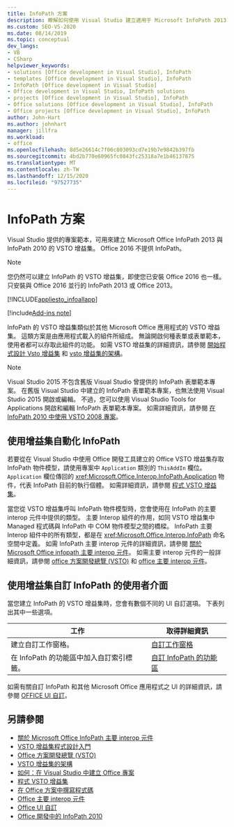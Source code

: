 ```yaml
---
title: InfoPath 方案
description: 瞭解如何使用 Visual Studio 建立適用于 Microsoft InfoPath 2013 和 InfoPath 2010 的 VSTO 增益集。
ms.custom: SEO-VS-2020
ms.date: 08/14/2019
ms.topic: conceptual
dev_langs:
- VB
- CSharp
helpviewer_keywords:
- solutions [Office development in Visual Studio], InfoPath
- templates [Office development in Visual Studio], InfoPath
- InfoPath [Office development in Visual Studio]
- Office development in Visual Studio, InfoPath solutions
- projects [Office development in Visual Studio], InfoPath
- Office solutions [Office development in Visual Studio], InfoPath
- Office projects [Office development in Visual Studio], InfoPath
author: John-Hart
ms.author: johnhart
manager: jillfra
ms.workload:
- office
ms.openlocfilehash: 8d5e26614c7f06c803093cd7e19b7e9842b397fb
ms.sourcegitcommit: 4bd2b770e60965fc0843fc25318a7e1b46137875
ms.translationtype: MT
ms.contentlocale: zh-TW
ms.lasthandoff: 12/15/2020
ms.locfileid: "97527735"
---
```

# <a name="infopath-solutions"></a>InfoPath 方案
  Visual Studio 提供的專案範本，可用來建立 Microsoft Office InfoPath 2013 與 InfoPath 2010 的 VSTO 增益集。 Office 2016 不提供 InfoPath。

> [!NOTE]
> 您仍然可以建立 InfoPath 的 VSTO 增益集，即使您已安裝 Office 2016 也一樣。 只安裝與 Office 2016 並行的 InfoPath 2013 或 Office 2013。

 [!INCLUDE[appliesto_infoallapp](../vsto/includes/appliesto-infoallapp-md.md)]

[!include[Add-ins note](includes/addinsnote.md)]

 InfoPath 的 VSTO 增益集類似於其他 Microsoft Office 應用程式的 VSTO 增益集。 這類方案是由應用程式載入的組件所組成。 無論開啟何種表單或表單範本，使用者都可以存取此組件的功能。 如需 VSTO 增益集的詳細資訊，請參閱 [開始程式設計 Vsto 增益集](../vsto/getting-started-programming-vsto-add-ins.md) 和 [vsto 增益集的架構](../vsto/architecture-of-vsto-add-ins.md)。

> [!NOTE]
> Visual Studio 2015 不包含舊版 Visual Studio 曾提供的 InfoPath 表單範本專案。 在舊版 Visual Studio 中建立的 InfoPath 表單範本專案，也無法使用 Visual Studio 2015 開啟或編輯。 不過，您可以使用 Visual Studio Tools for Applications 開啟和編輯 InfoPath 表單範本專案。 如需詳細資訊，請參閱 [在 InfoPath 2010 中使用 VSTO 2008 專案](/archive/blogs/infopath/working-with-vsto-2008-projects-in-infopath-2010)。

## <a name="automate-infopath-by-using-an-add-in"></a>使用增益集自動化 InfoPath
 若要從在 Visual Studio 中使用 Office 開發工具建立的 Office VSTO 增益集存取 InfoPath 物件模型，請使用專案中 `Application` 類別的 `ThisAddIn` 欄位。 `Application` 欄位傳回的 <xref:Microsoft.Office.Interop.InfoPath.Application> 物件，代表 InfoPath 目前的執行個體。 如需詳細資訊，請參閱 [程式 VSTO 增益集](../vsto/programming-vsto-add-ins.md)。

 當您從 VSTO 增益集呼叫 InfoPath 物件模型時，您會使用在 InfoPath 的主要 interop 元件中提供的類型。 主要 Interop 組件的作用，如同 VSTO 增益集中 Managed 程式碼與 InfoPath 中 COM 物件模型之間的橋樑。 InfoPath 主要 Interop 組件中的所有類型，都是在 <xref:Microsoft.Office.Interop.InfoPath> 命名空間中定義。 如需 InfoPath 主要 interop 元件的詳細資訊，請參閱 [關於 Microsoft Office infopath 主要 interop 元件](/office/client-developer/infopath/external-automation/about-the-microsoft-office-infopath-primary-interop-assembly)。 如需主要 interop 元件的一般詳細資訊，請參閱 [office 方案開發總覽 &#40;VSTO&#41;](../vsto/office-solutions-development-overview-vsto.md) 和 [office 主要 interop 元件](../vsto/office-primary-interop-assemblies.md)。

## <a name="customize-the-user-interface-of-infopath-by-using-an-add-in"></a>使用增益集自訂 InfoPath 的使用者介面
 當您建立 InfoPath 的 VSTO 增益集時，您會有數個不同的 UI 自訂選項。 下表列出其中一些選項。

|工作|取得詳細資訊|
|----------|--------------------------|
|建立自訂工作窗格。|[自訂工作窗格](../vsto/custom-task-panes.md)|
|在 InfoPath 的功能區中加入自訂索引標籤。|[自訂 InfoPath 的功能區](../vsto/customizing-a-ribbon-for-infopath.md)|

 如需有關自訂 InfoPath 和其他 Microsoft Office 應用程式之 UI 的詳細資訊，請參閱 [OFFICE UI 自訂](../vsto/office-ui-customization.md)。

## <a name="see-also"></a>另請參閱
- [關於 Microsoft Office InfoPath 主要 interop 元件](/office/client-developer/infopath/external-automation/about-the-microsoft-office-infopath-primary-interop-assembly)
- [VSTO 增益集程式設計入門](../vsto/getting-started-programming-vsto-add-ins.md)
- [Office 方案開發總覽 &#40;VSTO&#41;](../vsto/office-solutions-development-overview-vsto.md)
- [VSTO 增益集的架構](../vsto/architecture-of-vsto-add-ins.md)
- [如何：在 Visual Studio 中建立 Office 專案](../vsto/how-to-create-office-projects-in-visual-studio.md)
- [程式 VSTO 增益集](../vsto/programming-vsto-add-ins.md)
- [在 Office 方案中撰寫程式碼](../vsto/writing-code-in-office-solutions.md)
- [Office 主要 interop 元件](../vsto/office-primary-interop-assemblies.md)
- [Office UI 自訂](../vsto/office-ui-customization.md)
- [Office 開發中的 InfoPath 2010](/previous-versions/office/developer/office-2010/ff604966(v=office.14))